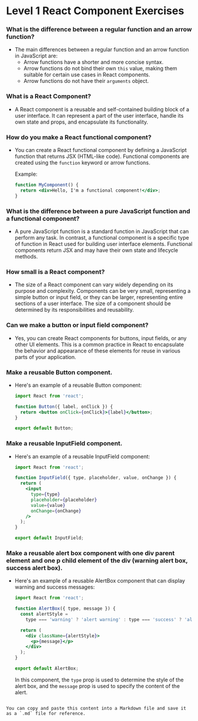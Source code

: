 
# Level 1 React Component Exercises

### What is the difference between a regular function and an arrow function?
- The main differences between a regular function and an arrow function in JavaScript are:
  - Arrow functions have a shorter and more concise syntax.
  - Arrow functions do not bind their own `this` value, making them suitable for certain use cases in React components.
  - Arrow functions do not have their `arguments` object.

### What is a React Component?
- A React component is a reusable and self-contained building block of a user interface. It can represent a part of the user interface, handle its own state and props, and encapsulate its functionality.

### How do you make a React functional component?
- You can create a React functional component by defining a JavaScript function that returns JSX (HTML-like code). Functional components are created using the `function` keyword or arrow functions.

   Example:
   ```jsx
   function MyComponent() {
     return <div>Hello, I'm a functional component!</div>;
   }
   ```

### What is the difference between a pure JavaScript function and a functional component?
- A pure JavaScript function is a standard function in JavaScript that can perform any task. In contrast, a functional component is a specific type of function in React used for building user interface elements. Functional components return JSX and may have their own state and lifecycle methods.

### How small is a React component?
- The size of a React component can vary widely depending on its purpose and complexity. Components can be very small, representing a simple button or input field, or they can be larger, representing entire sections of a user interface. The size of a component should be determined by its responsibilities and reusability.

### Can we make a button or input field component?
- Yes, you can create React components for buttons, input fields, or any other UI elements. This is a common practice in React to encapsulate the behavior and appearance of these elements for reuse in various parts of your application.

### Make a reusable Button component.
- Here's an example of a reusable Button component:

   ```jsx
   import React from 'react';

   function Button({ label, onClick }) {
     return <button onClick={onClick}>{label}</button>;
   }

   export default Button;
   ```

### Make a reusable InputField component.
- Here's an example of a reusable InputField component:

   ```jsx
   import React from 'react';

   function InputField({ type, placeholder, value, onChange }) {
     return (
       <input
         type={type}
         placeholder={placeholder}
         value={value}
         onChange={onChange}
       />
     );
   }

   export default InputField;
   ```

### Make a reusable alert box component with one div parent element and one p child element of the div (warning alert box, success alert box).
- Here's an example of a reusable AlertBox component that can display warning and success messages:

   ```jsx
   import React from 'react';

   function AlertBox({ type, message }) {
     const alertStyle =
       type === 'warning' ? 'alert warning' : type === 'success' ? 'alert success' : 'alert';

     return (
       <div className={alertStyle}>
         <p>{message}</p>
       </div>
     );
   }

   export default AlertBox;
   ```
   In this component, the `type` prop is used to determine the style of the alert box, and the `message` prop is used to specify the content of the alert.
```

You can copy and paste this content into a Markdown file and save it as a `.md` file for reference.
